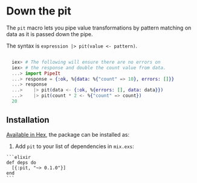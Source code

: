 # Down the pit

The `pit` macro lets you pipe value transformations by pattern matching
on data as it is passed down the pipe.

The syntax is `expression |> pit(value <- pattern)`.

```elixir

  iex> # The following will ensure there are no errors on
  iex> # the response and double the count value from data.
  ...> import PipeIt
  ...> response = {:ok, %{data: %{"count" => 10}, errors: []}}
  ...> response
  ...>    |> pit(data <- {:ok, %{errors: [], data: data}})
  ...>    |> pit(count * 2 <- %{"count" => count})
  20

```


## Installation

[Available in Hex](https://hex.pm/packages/pit), the package can be installed as:

  1. Add `pit` to your list of dependencies in `mix.exs`:

    ```elixir
    def deps do
      [{:pit, "~> 0.1.0"}]
    end
    ```

